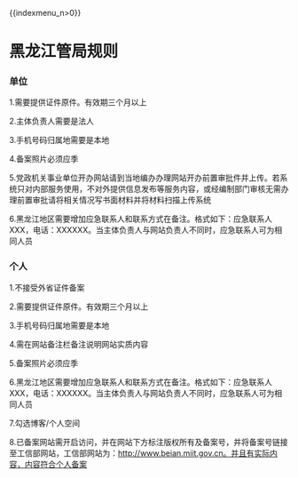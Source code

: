 {{indexmenu_n>0}}

# 黑龙江管局规则

### 单位

1.需要提供证件原件。有效期三个月以上                                                                                                              

2.主体负责人需要是法人                                                                                                                                               

3.手机号码归属地需要是本地                                                                                                                                    

4.备案照片必须应季                                                                                          

5.党政机关事业单位开办网站请到当地编办办理网站开办前置审批件并上传。若系统只对内部服务使用，不对外提供信息发布等服务内容，或经编制部门审核无需办理前置审批请将相关情况写书面材料并将材料扫描上传系统                                                                        

6.黑龙江地区需要增加应急联系人和联系方式在备注。格式如下：应急联系人XXX，电话：XXXXXX。当主体负责人与网站负责人不同时，应急联系人可为相同人员

### 个人

1.不接受外省证件备案                                                                                                               

2.需要提供证件原件。有效期三个月以上                                                                                                                        

3.手机号码归属地需要是本地                                                                                                           

4.需在网站备注栏备注说明网站实质内容                                                                                      

5.备案照片必须应季                                                                                                              

6.黑龙江地区需要增加应急联系人和联系方式在备注。格式如下：应急联系人XXX，电话：XXXXXX。当主体负责人与网站负责人不同时，应急联系人可为相同人员                                                                   

7.勾选博客/个人空间                                                                                                               

8.已备案网站需开启访问，并在网站下方标注版权所有及备案号，并将备案号链接至工信部网站，工信部网站为：http://www.beian.miit.gov.cn。并且有实际内容，内容符合个人备案
